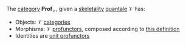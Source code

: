The [category](/docs/math/defs/cat.qmd) $\mathbf{Prof}_\mathcal{V}$, 
given a [skeletality](/docs/math/defs/skeletality.qmd) 
[quantale](/docs/math/defs/quantale.qmd) $\mathcal{V}$ has:

- Objects: $\mathcal{V}$ [categories](/docs/math/defs/vcat.qmd)
- Morphisms: $\mathcal{V}$ [profunctors](/docs/math/defs/vprof.qmd), 
  composed according to [this definition](/docs/math/defs/vprof_comp.qmd)
- Identities are [unit profunctors](/docs/math/defs/unit_prof.qmd)

